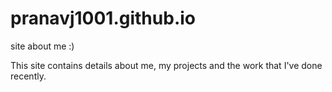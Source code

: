 # pranavj1001.github.io

site about me :)

This site contains details about me, my projects and the work that I've done recently.
